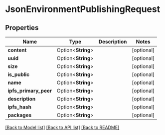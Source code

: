 # JsonEnvironmentPublishingRequest

## Properties

Name | Type | Description | Notes
------------ | ------------- | ------------- | -------------
**content** | Option<**String**> |  | [optional]
**uuid** | Option<**String**> |  | [optional]
**size** | Option<**String**> |  | [optional]
**is_public** | Option<**String**> |  | [optional]
**name** | Option<**String**> |  | [optional]
**ipfs_primary_peer** | Option<**String**> |  | [optional]
**description** | Option<**String**> |  | [optional]
**ipfs_hash** | Option<**String**> |  | [optional]
**packages** | Option<**String**> |  | [optional]

[[Back to Model list]](../README.md#documentation-for-models) [[Back to API list]](../README.md#documentation-for-api-endpoints) [[Back to README]](../README.md)


